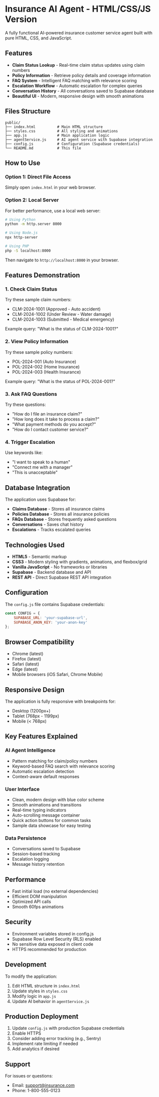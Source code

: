 # Insurance AI Agent - HTML/CSS/JS Version

A fully functional AI-powered insurance customer service agent built with pure HTML, CSS, and JavaScript.

## Features

- **Claim Status Lookup** - Real-time claim status updates using claim numbers
- **Policy Information** - Retrieve policy details and coverage information
- **FAQ System** - Intelligent FAQ matching with relevance scoring
- **Escalation Workflow** - Automatic escalation for complex queries
- **Conversation History** - All conversations saved to Supabase database
- **Beautiful UI** - Modern, responsive design with smooth animations

## Files Structure

```
public/
├── index.html          # Main HTML structure
├── styles.css          # All styling and animations
├── app.js              # Main application logic
├── agentService.js     # AI agent service with Supabase integration
├── config.js           # Configuration (Supabase credentials)
└── README.md           # This file
```

## How to Use

### Option 1: Direct File Access
Simply open `index.html` in your web browser.

### Option 2: Local Server
For better performance, use a local web server:

```bash
# Using Python
python -m http.server 8000

# Using Node.js
npx http-server

# Using PHP
php -S localhost:8000
```

Then navigate to `http://localhost:8000` in your browser.

## Features Demonstration

### 1. Check Claim Status
Try these sample claim numbers:
- CLM-2024-1001 (Approved - Auto accident)
- CLM-2024-1002 (Under Review - Water damage)
- CLM-2024-1003 (Submitted - Medical emergency)

Example query: "What is the status of CLM-2024-1001?"

### 2. View Policy Information
Try these sample policy numbers:
- POL-2024-001 (Auto Insurance)
- POL-2024-002 (Home Insurance)
- POL-2024-003 (Health Insurance)

Example query: "What is the status of POL-2024-001?"

### 3. Ask FAQ Questions
Try these questions:
- "How do I file an insurance claim?"
- "How long does it take to process a claim?"
- "What payment methods do you accept?"
- "How do I contact customer service?"

### 4. Trigger Escalation
Use keywords like:
- "I want to speak to a human"
- "Connect me with a manager"
- "This is unacceptable"

## Database Integration

The application uses Supabase for:
- **Claims Database** - Stores all insurance claims
- **Policies Database** - Stores all insurance policies
- **FAQs Database** - Stores frequently asked questions
- **Conversations** - Saves chat history
- **Escalations** - Tracks escalated queries

## Technologies Used

- **HTML5** - Semantic markup
- **CSS3** - Modern styling with gradients, animations, and flexbox/grid
- **Vanilla JavaScript** - No frameworks or libraries
- **Supabase** - Backend database and API
- **REST API** - Direct Supabase REST API integration

## Configuration

The `config.js` file contains Supabase credentials:

```javascript
const CONFIG = {
    SUPABASE_URL: 'your-supabase-url',
    SUPABASE_ANON_KEY: 'your-anon-key'
};
```

## Browser Compatibility

- Chrome (latest)
- Firefox (latest)
- Safari (latest)
- Edge (latest)
- Mobile browsers (iOS Safari, Chrome Mobile)

## Responsive Design

The application is fully responsive with breakpoints for:
- Desktop (1200px+)
- Tablet (768px - 1199px)
- Mobile (< 768px)

## Key Features Explained

### AI Agent Intelligence
- Pattern matching for claim/policy numbers
- Keyword-based FAQ search with relevance scoring
- Automatic escalation detection
- Context-aware default responses

### User Interface
- Clean, modern design with blue color scheme
- Smooth animations and transitions
- Real-time typing indicators
- Auto-scrolling message container
- Quick action buttons for common tasks
- Sample data showcase for easy testing

### Data Persistence
- Conversations saved to Supabase
- Session-based tracking
- Escalation logging
- Message history retention

## Performance

- Fast initial load (no external dependencies)
- Efficient DOM manipulation
- Optimized API calls
- Smooth 60fps animations

## Security

- Environment variables stored in config.js
- Supabase Row Level Security (RLS) enabled
- No sensitive data exposed in client code
- HTTPS recommended for production

## Development

To modify the application:
1. Edit HTML structure in `index.html`
2. Update styles in `styles.css`
3. Modify logic in `app.js`
4. Update AI behavior in `agentService.js`

## Production Deployment

1. Update `config.js` with production Supabase credentials
2. Enable HTTPS
3. Consider adding error tracking (e.g., Sentry)
4. Implement rate limiting if needed
5. Add analytics if desired

## Support

For issues or questions:
- Email: support@insurance.com
- Phone: 1-800-555-0123

